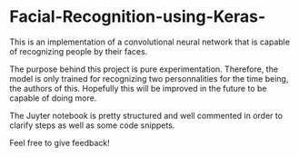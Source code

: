 # Facial-Recognition-using-Keras- 

This is an implementation of a convolutional neural network that is capable of recognizing people by their faces.

The purpose behind this project is pure experimentation. Therefore, the model is only trained for recognizing two personnalities for the time being, the authors of this. Hopefully this will be improved in the future to be capable of doing more. 

The Juyter notebook is pretty structured and well commented in order to clarify steps as well as some code snippets. 

Feel free to give feedback!
